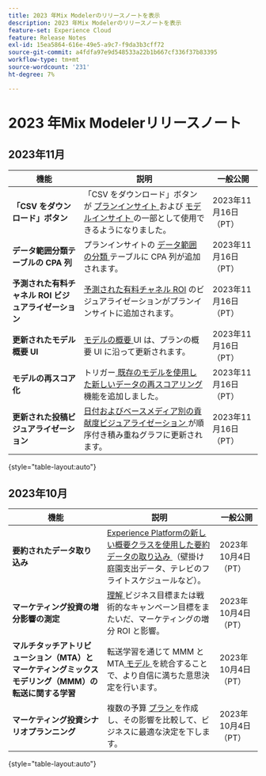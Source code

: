 ```yaml
---
title: 2023 年Mix Modelerのリリースノートを表示
description: 2023 年Mix Modelerのリリースノートを表示
feature-set: Experience Cloud
feature: Release Notes
exl-id: 15ea5864-616e-49e5-a9c7-f9da3b3cff72
source-git-commit: a4fdfa97e9d548533a22b1b667cf336f37b83395
workflow-type: tm+mt
source-wordcount: '231'
ht-degree: 7%

---
```


# 2023 年Mix Modelerリリースノート

## 2023年11月


| 機能 | 説明 | 一般公開 |
|---|---|---|
| **「CSV をダウンロード」ボタン** | 「CSV をダウンロード」ボタンが [ プランインサイト ](../plans/edit.md) および [ モデルインサイト ](../models/insights.md#model-insights) の一部として使用できるようになりました。 | 2023年11月16日（PT） |
| **データ範囲分類テーブルの CPA 列** | プランインサイトの [ データ範囲の分類 ](../plans/edit.md) テーブルに CPA 列が追加されます。 | 2023年11月16日（PT） |
| **予測された有料チャネル ROI ビジュアライゼーション** | [ 予測された有料チャネル ROI](../plans/edit.md) のビジュアライゼーションがプランインサイトに追加されます。 | 2023年11月16日（PT） |
| **更新されたモデル概要 UI** | [ モデルの概要 ](../models/overview.md)UI は、プランの概要 UI に沿って更新されます。 | 2023年11月16日（PT） |
| **モデルの再スコア化** | トリガー[ 既存のモデルを使用した新しいデータの再スコアリング ](../models/overview.md#re-score) 機能を追加しました。 | 2023年11月16日（PT） |
| **更新された投稿ビジュアライゼーション** | [ 日付およびベースメディア別の貢献度ビジュアライゼーション ](../models/insights.md#model-insights) が順序付き積み重ねグラフに更新されます。 | 2023年11月16日（PT） |

{style="table-layout:auto"}


## 2023年10月

| 機能 | 説明 | 一般公開 |
|---|---|---|
| **要約されたデータ取り込み** | [Experience Platformの新しい概要クラスを使用した要約データの取り込み ](../ingest-data/overview.md) （壁掛け庭園支出データ、テレビのフライトスケジュールなど）。 | 2023年10月4日（PT） |
| **マーケティング投資の増分影響の測定** | [ 理解 ](../dashboard/overview.md) ビジネス目標または戦術的なキャンペーン目標をまたいだ、マーケティングの増分 ROI と影響。 | 2023年10月4日（PT） |
| **マルチタッチアトリビューション（MTA）とマーケティングミックスモデリング（MMM）の転送に関する学習** | 転送学習を通じて MMM と MTA[ モデル ](../models/overview.md) を統合することで、より自信に満ちた意思決定を行います。 | 2023年10月4日（PT） |
| **マーケティング投資シナリオプランニング** | 複数の予算 [ プラン ](../plans/overview.md) を作成し、その影響を比較して、ビジネスに最適な決定を下します。 | 2023年10月4日（PT） |

{style="table-layout:auto"}
